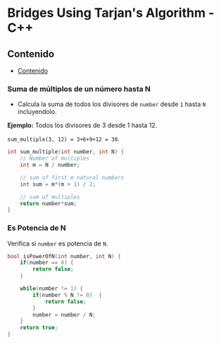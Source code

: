 # Bridges Using Tarjan's Algorithm - C++

## Contenido

* [Contenido](#contenido)

### Suma de múltiplos de un número hasta N

* Calcula la suma de todos los divisores de `number` desde `1` hasta `N` incluyendolo.

**Ejemplo:** Todos los divisores de 3 desde 1 hasta 12.

`sum_multiple(3, 12) = 3+6+9+12 = 30`.

```c++
int sum_multiple(int number, int N) {
    // Number of multiples 
    int m = N / number;

    // sum of first m natural numbers 
    int sum = m*(m + 1) / 2;

    // sum of multiples
    return number*sum;
}
```

### Es Potencia de N

Verifica si `number` es potencia de `N`.

```c++
bool isPowerOfN(int number, int N) { 
    if(number == 0) {
        return false; 
    }

    while(number != 1) {  
        if(number % N != 0)  {
            return false; 
        }
        number = number / N;  
    } 
    return true; 
} 
```